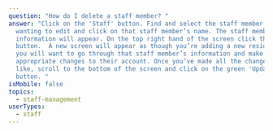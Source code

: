 ```yaml
---
question: "How do I delete a staff member? "
answer: "Click on the 'Staff' button. Find and select the staff member you’re
  wanting to edit and click on that staff member’s name. The staff member’s
  information will appear. On the top right hand of the screen click the 'Edit'
  button.  A new screen will appear as though you’re adding a new resident and
  you will want to go through that staff member’s information and make the
  appropriate changes to their account. Once you’ve made all the changes you’d
  like, scroll to the bottom of the screen and click on the green 'Update Staff'
  button. "
isMobile: false
topics:
  - staff-management
userTypes:
  - staff
---
```

